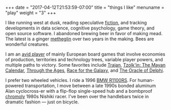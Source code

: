 +++
date = "2017-04-12T21:53:59-07:00"
title = "things I like"
menuname = "play"
weight = "3"
+++

I like running west at <i class="fa fa-moon-o"></i>dusk, reading speculative [fiction](https://goodreads.com/anonyth "my reading list"), and tracking developments in <i class="fa fa-table"></i>data science, cognitive psychology, game theory, and open source software. I abandoned brewing <i class="fa fa-beer"></i>beer in favor of making mead. The latest is a ginger [metheglin](https://en.wikipedia.org/wiki/Mead#Varieties "a mead with spice or herbs") over two years in the making. Bees are wonderful creatures.

I am an [avid player](https://www.boardgamegeek.com/user/voigtkampff/ "my profile at BoardGameGeek") of mainly European board games that involve <i class="fa fa-cubes"></i>economies of production, territories and <i class="fa fa-sitemap"></i>technology trees, variable player powers, and multiple <i class="fa fa-road"></i>paths to victory. Some favorites include [Trajan](https://boardgamegeek.com/boardgame/102680/trajan "rule imperial Rome"), [Tzolk'in: The Mayan Calendar](https://boardgamegeek.com/boardgame/126163/tzolk-mayan-calendar "perplexing calendar wheels"), [Through the Ages](https://boardgamegeek.com/boardgame/182028/through-ages-new-story-civilization "civilization creation"), [Race for the Galaxy](https://boardgamegeek.com/boardgame/28143/race-galaxy "intergalactic engine construction"), and [The Oracle of Delphi](https://boardgamegeek.com/boardgame/193558/oracle-delphi "nautical pick-up and delivery").

I prefer two wheeled vehicles. I ride a 1996 <i class="fa fa-motorcycle"></i>[BMW R1100RS](https://en.wikipedia.org/wiki/BMW_R1100RS). For human-powered transportation, I move between a late 1990s bonded aluminum Alan cyclocross-er with a flip-flop <i class="fa fa-cog"></i>single-speed hub and a bombproof [chromoly](https://en.wikipedia.org/wiki/41xx_steel) 1980s Nishiki racer. I've been over the handlebars twice in <i class="fa fa-ambulance"></i>dramatic fashion &mdash; just on bicycle.

